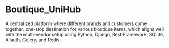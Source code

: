 # Boutique_UniHub
A centralized platform where different brands and customers come together. one-stop destination for various boutique items, which aligns well with the multi-vendor setup using Python, Django, Rest Framework, SQLite, Allauth, Celery, and Redis. 
